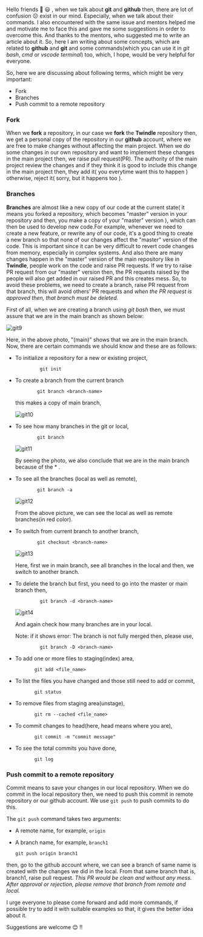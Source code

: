 Hello friends :wave:  :smiley: , when we talk about **git** and **github** then, there are lot of confusion :confused: exist in our mind. Especially, 
when we talk about their commands. I also encountered with the same issue and mentors helped me and motivate me to face this and gave me some suggestions 
in order to overcome this. And thanks to the mentors, who suggested me to write an article about it. So, here I am writing about some concepts, which 
are related to **github** and **git** and some commands(which you can use it in _git bash_, _cmd_ or _vscode terminal_) too, which, I hope, would be very 
helpful for everyone.

So, here we are discussing about following terms, which might be very important:
  -  Fork
  -  Branches
  -  Push commit to a remote repository
  
### Fork    
When we **fork** a repository, in our case we **fork** the **Twindle** repository then, we get a personal copy of the repository in our **github** 
account, where we are free to make changes without affecting the main project. When we do some changes in our own repository and want to implement these changes 
in the main project then, we raise pull request(PR). The authority of the main project review the changes and if they think it is good to include this 
change in the main project then, they add it( you everytime want this to happen ) otherwise, reject it( sorry, but it happens too ). 

### Branches 
**Branches** are almost like a new copy of our code at the current state( it means you forked a repository, which becomes "master" version in your 
repository and then, you make a copy of your "master" version ), which can then be used to develop 
new code.For example, whenever we need to create a new feature, or rewrite any of our code, it's a good thing to create a new branch so that none 
of our changes affect the "master" version of the code. This is important since it can be very difficult to revert code changes from memory, 
especially in complex systems. And also there are many changes happen in the "master" version of the main repository like in **Twindle**, people work 
on the code and raise PR requests. If we try to raise PR request from our "master" version then, the PR requests raised by the people will also get 
added in our raised PR and this creates mess. So, to avoid these problems, we need to create a branch, raise PR request from that branch, this will 
avoid others' PR requests and _when the PR request is approved then, that branch must be deleted._ 

First of all, when we are creating a branch using _git bash_ then, we must assure that we are in the main branch as shown below:

 ![git9](https://user-images.githubusercontent.com/72906055/99707614-b5f9c880-2ac2-11eb-8fdd-5a6b3bbd2175.JPG)
 
 Here, in the above photo, "(main)" shows that we are in the main branch. Now, there are certain commands we should know and these are as follows:

 - To initialize a repository for a new or existing project,
 
                git init

 -  To create a branch from the current branch
 
                git branch <branch-name>
              
     this makes a copy of main branch,
     
     ![git10](https://user-images.githubusercontent.com/72906055/99710208-4685d800-2ac6-11eb-9b6b-1f7604abc9e4.JPG)
     
 -  To see how many branches in the git or local,
 
                git branch
               
    ![git11](https://user-images.githubusercontent.com/72906055/99710273-5bfb0200-2ac6-11eb-9946-dc823f3811a2.JPG)
    
    By seeing the photo, we also conclude that we are in the main branch because of the * .

 -  To see all the branches (local as well as remote),
 
                git branch -a
               
    ![git12](https://user-images.githubusercontent.com/72906055/99759139-79f15280-2b18-11eb-87d1-8a63767bc8d9.JPG)
    
    From the above picture, we can see the local as well as remote branches(in red color).

 -  To switch from current branch to another branch,
 
                git checkout <branch-name>
               
    ![git13](https://user-images.githubusercontent.com/72906055/99766351-ea9f6b80-2b26-11eb-8534-63440b2c6ff0.JPG)
    
    Here, first we in main branch, see all branches in the local and then, we switch to another branch.
 
 - To delete the branch but first, you need to go into the master or main branch then,
 
                git branch -d <branch-name>
              
   ![git14](https://user-images.githubusercontent.com/72906055/99766796-d5770c80-2b27-11eb-8bb6-cdd08c268e5f.JPG)
   
   And again check how many branches are in your local.

    Note: if it shows error: The branch <branch-name> is not fully merged then, please use,
    
    
                git branch -D <branch-name>

  -  To add one or more files to staging(index) area,
  
                git add <file_name>

  -  To list the files you have changed and those still need to add or commit,
  
                git status 

  -  To remove files from staging area(unstage),
  
                git rm --cached <file_name>

  -  To commit changes to head(here, head means where you are),
  
                git commit -m "commit message" 

  -  To see the total commits you have done,
  
                git log
 
### Push commit to a remote repository     
Commit means to save your changes in our local repository. When we do commit in the local repository then, we need to push this commit in remote 
repository or our github account. We use `git push` to push commits to do this.

The `git push` command takes two arguments:

  - A remote name, for example,  `origin`
  - A branch name, for example,  `branch1`

       `git push origin branch1`

then, go to the github account where, we can see a branch of same name is created with the changes we did in the local. From that same branch that is, 
branch1, raise pull request. _This PR would be clean and without any mess. After approval or rejection, please remove that branch from remote and local._

I urge everyone to please come forward and add more commands, if possible try to add it with suitable examples so that, it gives the better idea about 
it. 

Suggestions are welcome :blush: !!
 
